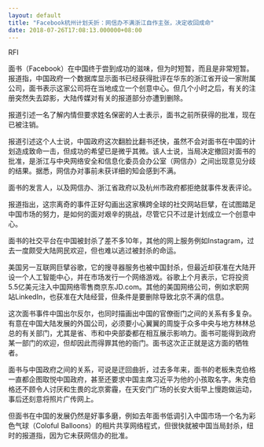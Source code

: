```yaml
---
layout: default
title: "Facebook杭州计划夭折：网信办不满浙江自作主张，决定收回成命"
date: 2018-07-26T17:08:13.000000+08:00
---
```


RFI

面书（Facebook）在中国终于尝到成功的滋味，但为时短暂，而且是非常短暂。报道指，中国政府一个数据库显示面书已经获得批评在华东的浙江省开设一家附属公司，面书表示这家公司将在当地成立一个创意中心。但几个小时之后，有关的注册突然失去踪影，大陆传媒对有关的报道部分亦遭到删除。

报道引述一名了解内情但要求姓名保密的人士表示，面书之前所获得的批准，现在已被注销。

报道引述这个人士说，中国政府这次翻脸比翻书还快，虽然不会对面书在中国的计划造成致命一击，但成功的希望已是微乎其微。该人士说，当局决定撤回对面书的批准，是浙江与中央网络安全和信息化委员会办公室（网信办）之间出现意见分歧的结果。据悉，网信办对事前未获详细的知会感到不满。

面书的发言人，以及网信办、浙江省政府以及杭州市政府都拒绝就事件发表评论。

报道指出，这宗离奇的事件正好勾画出这家横跨全球的社交网站巨擘，在试图踏足中国市场的努力，是如何的面对艰辛的挑战，尽管它只不过是计划成立一个创意中心。

面书的社交平台在中国被封杀了差不多10年，其他的网上服务例如Instagram，过去一度颇受大陆网民欢迎，但也难以逃过被封杀的命运。

美国另一互联网巨擘谷歌，它的搜寻器服务也被中国封杀，但最近却获准在大陆开设一个人工智能中心，并在市场发行一个网络游戏。谷歌上个月表示，它将投资5.5亿美元注入中国网络零售商京东JD.com。其他的美国网络公司，例如求职网站LinkedIn，也获准在大陆经营，但条件是要删除导致北京不满的信息。

这次面书事件中国出尔反尔，也同时描画出中国的官僚衙门之间的关系有多复杂。有意在中国大陆发展的外国公司，必须要小心翼翼的周旋于众多中央与地方林林总总的有关部门，尤其是省、市和中央部委都在相互展示影响力。面书可能得到政府某一部门的欢迎，但却因此而得罪其他的衙门。面书这次正正就是这方面的牺牲者。

面书与中国政府之间的关系，可说是迂回曲折，过去多年来，面书的老板朱克伯格一直都企图取悦中国政府，甚至还要求中国主席习近平为他的小孩取名字。朱克伯格还不顾令人讨厌和生畏的北京雾霾，在天安门广场的长安大街早上慢跑做运动，事后还刻意将照片广传网上。

但面书在中国的发展仍然是好事多磨，例如去年面书低调引入中国市场一个名为彩色气球（Coloful Balloons）的相片共享网络程式，但很快就被中国当局封杀，纽时的报道指，因为它未获网信办的批准。

